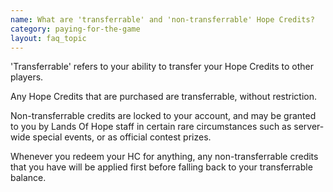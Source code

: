```yaml
---
name: What are 'transferrable' and 'non-transferrable' Hope Credits?
category: paying-for-the-game
layout: faq_topic
---
```


'Transferrable' refers to your ability to transfer your Hope Credits to other players.

Any Hope Credits that are purchased are transferrable, without restriction.

Non-transferrable credits are locked to your account, and may be granted to you by Lands Of Hope staff in certain rare circumstances such as server-wide special events, or as official contest prizes.

Whenever you redeem your HC for anything, any non-transferrable credits that you have will be applied first before falling back to your transferrable balance.
